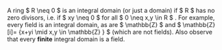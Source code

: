 A ring $ R \neq 0 $ is an integral domain (or just a domain) if $ R $
has no zero divisors, i.e. if $ xy \neq 0 $ for all $ 0 \neq x,y \in R $
. For example, every field is an integral domain, as are $  \mathbb{Z} $
and $  \mathbb{Z}[i]= {x+yi \mid x,y \in  \mathbb{Z} } $ (which are not
fields). Also observe that every **finite** integral domain is a field.
